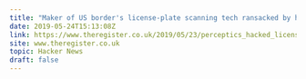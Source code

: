 ```yaml
---
title: "Maker of US border's license-plate scanning tech ransacked by hacker"
date: 2019-05-24T15:13:08Z
link: https://www.theregister.co.uk/2019/05/23/perceptics_hacked_license_plate_recognition/?utm_medium=RSS&utm_source=hune
site: www.theregister.co.uk
topic: Hacker News
draft: false
---
```

